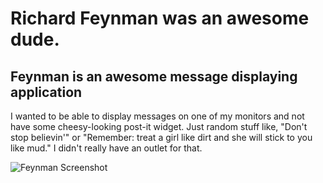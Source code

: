 # Richard Feynman was an awesome dude.

## Feynman is an awesome message displaying application

I wanted to be able to display messages on one of my monitors and not have some cheesy-looking post-it widget. Just random stuff like, "Don't stop believin'" or "Remember: treat a girl like dirt and she will stick to you like mud." I didn't really have an outlet for that.

![Feynman Screenshot](https://dl.dropbox.com/u/905197/feynman-screen.png)